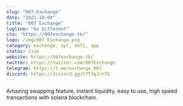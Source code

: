 ```yaml
---
slug: "007-Exchange"
date: "2021-10-04"
title: "007 Exchange"
logline: "Do Different"
cta: "https://007exchange.tk/"
logo: /img/007 Exchange.png
category: exchange, spl, defi, app
status: live
website: https://007exchange.tk/
twitter: https://twitter.com/007Exchange
telegram: https://t.me/exchange_007
discord: https://discord.gg/CYT3gJrnTb
---
```


Amazing swapping feature, instant liquidity, easy to use, high speed transactions with solana blockchain.
